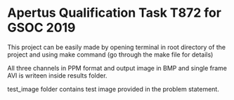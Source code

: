 # Apertus Qualification Task T872 for GSOC 2019

This project can be easily made by opening terminal in root directory of the project and using make command (go through the make file for details)

All three channels in PPM format and output image in BMP and single frame AVI is writeen inside results folder.

test_image folder contains test image provided in the problem statement.

